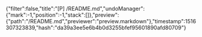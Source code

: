 {"filter":false,"title":"[P] /README.md","undoManager":{"mark":-1,"position":-1,"stack":[]},"preview":{"path":"/README.md","previewer":"preview.markdown"},"timestamp":1516307323839,"hash":"da39a3ee5e6b4b0d3255bfef95601890afd80709"}